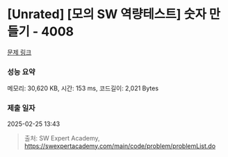 # [Unrated] [모의 SW 역량테스트] 숫자 만들기 - 4008 

[문제 링크](https://swexpertacademy.com/main/code/problem/problemDetail.do?contestProbId=AWIeRZV6kBUDFAVH) 

### 성능 요약

메모리: 30,620 KB, 시간: 153 ms, 코드길이: 2,021 Bytes

### 제출 일자

2025-02-25 13:43



> 출처: SW Expert Academy, https://swexpertacademy.com/main/code/problem/problemList.do